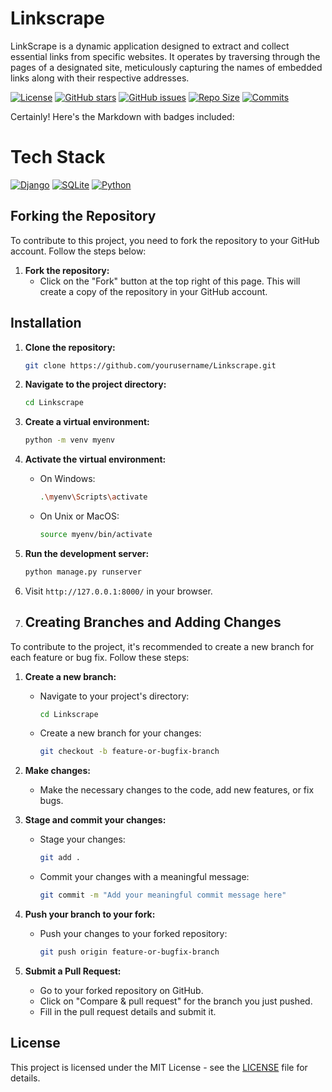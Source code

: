 # Linkscrape
LinkScrape is a dynamic application designed to extract and collect essential links from specific websites. It operates by traversing through the pages of a designated site, meticulously capturing the names of embedded links along with their respective addresses. 


[![License](https://img.shields.io/badge/License-MIT-blue.svg)](LICENSE)
[![GitHub stars](https://img.shields.io/github/stars/Shreya111111/Linkscrape.svg)](https://github.com/Shreya111111/Linkscrape/stargazers)
[![GitHub issues](https://img.shields.io/github/issues/Shreya111111/Linkscrape.svg)](https://github.com/Shreya111111/Linkscrape/issues)
[![Repo Size](https://img.shields.io/github/repo-size/Shreya111111/Linkscrape?color=orange)](https://github.com/Shreya111111/Linkscrape)
[![Commits](https://img.shields.io/github/commit-activity/y/Shreya111111/Linkscrape?color=blue)](https://github.com/Shreya111111/Linkscrape/commits)

Certainly! Here's the Markdown with badges included:

# Tech Stack

[![Django](https://img.shields.io/badge/Django-3.2-green?logo=django&logoColor=white)](https://www.djangoproject.com/)
[![SQLite](https://img.shields.io/badge/SQLite-3-blue?logo=sqlite&logoColor=white)](https://www.sqlite.org/index.html)
[![Python](https://img.shields.io/badge/Python-3.8-blue?logo=python&logoColor=white)](https://www.python.org/)

## Forking the Repository

To contribute to this project, you need to fork the repository to your GitHub account. Follow the steps below:

1. **Fork the repository:**
   - Click on the "Fork" button at the top right of this page. This will create a copy of the repository in your GitHub account.

## Installation

1. **Clone the repository:**

    ```bash
    git clone https://github.com/yourusername/Linkscrape.git
    ```

2. **Navigate to the project directory:**

    ```bash
    cd Linkscrape
    ```

3. **Create a virtual environment:**

    ```bash
    python -m venv myenv
    ```

4. **Activate the virtual environment:**

    - On Windows:

        ```bash
        .\myenv\Scripts\activate
        ```

    - On Unix or MacOS:

        ```bash
        source myenv/bin/activate
        ```

5. **Run the development server:**

    ```bash
    python manage.py runserver
    ```

6. Visit `http://127.0.0.1:8000/` in your browser.
7. ## Creating Branches and Adding Changes

To contribute to the project, it's recommended to create a new branch for each feature or bug fix. Follow these steps:

1. **Create a new branch:**
   - Navigate to your project's directory:

     ```bash
     cd Linkscrape
     ```

   - Create a new branch for your changes:

     ```bash
     git checkout -b feature-or-bugfix-branch
     ```

2. **Make changes:**
   - Make the necessary changes to the code, add new features, or fix bugs.

3. **Stage and commit your changes:**
   - Stage your changes:

     ```bash
     git add .
     ```

   - Commit your changes with a meaningful message:

     ```bash
     git commit -m "Add your meaningful commit message here"
     ```

4. **Push your branch to your fork:**
   - Push your changes to your forked repository:

     ```bash
     git push origin feature-or-bugfix-branch
     ```

5. **Submit a Pull Request:**
   - Go to your forked repository on GitHub.
   - Click on "Compare & pull request" for the branch you just pushed.
   - Fill in the pull request details and submit it.


## License

This project is licensed under the MIT License - see the [LICENSE](LICENSE) file for details.
